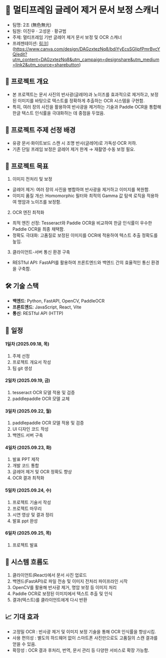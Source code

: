 # :memo: 멀티프레임 글레어 제거 문서 보정 스캐너

- 팀명: 2조 (無色無光)
- 팀원: 이진우 · 고성운 · 황규범
- 주제: 멀티프레임 기반 글레어 제거 문서 보정 및 OCR 스캐너 
- 프레젠테이션: [링크](https://docs.google.com/presentation/d/1ApCFfZzf_D2mYTSFcA1GCaDK9Jv3D6v9RlgkbTWBFfI/edit?usp=sharing)](https://www.canva.com/design/DAGzxtezNq8/bdiYyEcsSGlipfPmrBvcYQ/edit?utm_content=DAGzxtezNq8&utm_campaign=designshare&utm_medium=link2&utm_source=sharebutton)



## 📌 프로젝트 개요
- 본 프로젝트는 문서 사진의 반사광(글레어)과 노이즈를 효과적으로 제거하고, 보정된 이미지를 바탕으로 텍스트를 정확하게 추출하는 OCR 시스템을 구현함.
- 특히, 여러 장의 사진을 활용하여 반사광을 제거하는 기술과 Paddle OCR을 통합해 한글 텍스트 인식률을 극대화하는 데 중점을 두었음.



## 📌 프로젝트 주제 선정 배경
- 유광 문서·화이트보드 스캔 시 조명 반사(글레어)로 가독성·OCR 저하.
- 기존 단일 프레임 보정은 글레어 제거 한계 → 재촬영·수동 보정 필요.



## 📌 프로젝트 목표
1. 이미지 전처리 및 보정
- 글레어 제거: 여러 장의 사진을 병합하여 반사광을 제거하고 이미지를 복원함.
- 이미지 품질 개선: Homomorphic 필터와 최적의 Gamma 값 탐색 로직을 적용하여 명암과 노이즈를 보정함.
2. OCR 엔진 최적화
- 최적 엔진 선정: Tesseract와 Paddle OCR을 비교하여 한글 인식률이 우수한 Paddle OCR을 최종 채택함.
- 정확도 극대화: 고품질로 보정된 이미지를 OCR에 적용하여 텍스트 추출 정확도를 높임.
3. 클라이언트-서버 통신 환경 구축
- RESTful API: FastAPI를 활용하여 프론트엔드와 백엔드 간의 효율적인 통신 환경을 구축함.



## 🛠️ 기술 스택

- **백엔드**: Python, FastAPI, OpenCV, PaddleOCR
- **프론트엔드**: JavaScript, React, Vite
- **통신**: RESTful API (HTTP)



## 📅 일정

#### 1일차 (2025.09.18, 목)
1. 주제 선정
2. 프로젝트 개요서 작성
3. 팀 git 생성

#### 2일차 (2025.09.19, 금)
1. tesseract OCR 모델 적용 및 검증
2. paddlepaddle OCR 모델 교체

#### 3일차 (2025.09.22, 월)
1. paddlepaddle OCR 모델 적용 및 검증
2. UI 디자인 코드 작성
3. 백엔드 서버 구축

#### 4일차 (2025.09.23, 화)
1. 발표 PPT 제작
2. 개발 코드 통합
3. 글레어 제거 및 OCR 정확도 향상
4. OCR 결과 최적화

#### 5일차 (2025.09.24, 수)
1. 프로젝트 기술서 작성
2. 프로젝트 마무리
3. 시연 영상 및 결과 정리
4. 발표 ppt 완성

#### 6일차 (2025.09.25, 목)

1. 프로젝트 발표



## 🚀 시스템 흐름도

1. 클라이언트(React)에서 문서 사진 업로드
2. 백엔드(FastAPI)로 파일 전송 및 이미지 전처리 파이프라인 시작
3. OpenCV를 활용해 반사광 제거, 명암 보정 등 이미지 처리
4. Paddle OCR로 보정된 이미지에서 텍스트 추출 및 인식
5. 결과(텍스트)를 클라이언트에게 다시 반환



## 📈 기대 효과

- 고정밀 OCR : 반사광 제거 및 이미지 보정 기술을 통해 OCR 인식률을 향상시킴.
- 사용 편의성 : 별도의 하드웨어 없이 스마트폰 사진만으로도 고품질의 스캔 결과를 얻을 수 있음.
- 확장성 : OCR 결과 후처리, 번역, 문서 관리 등 다양한 서비스로 확장 가능함.
